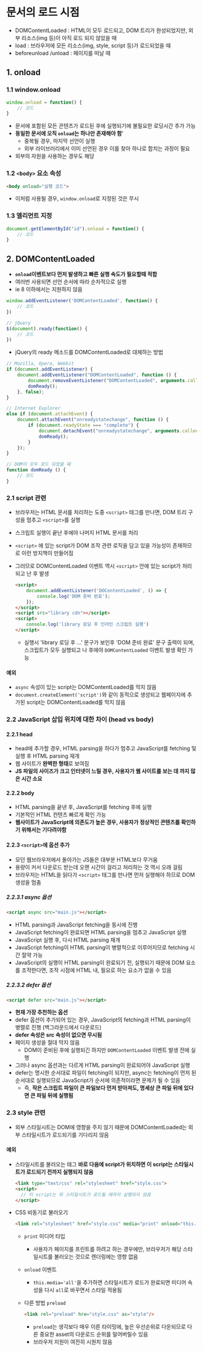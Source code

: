 # 문서의 로드 시점

- DOMContentLoaded : HTML이 모두 로드되고, DOM 트리가 완성되었지만, 외부 리소스(img 등)이 아직 로드 되지 않았을 때
- load : 브라우저에 모든 리소스(img, style, script 등)가 로드되었을 때
- beforeunload /unload : 페이지를 떠날 때

## 1. onload

### 1.1 window.onload

```javascript
window.onload = function() {
    // 코드
}
```

- 문서에 포함된 모든 콘텐츠가 로드된 후에 실행되기에 불필요한 로딩시간 추가 가능
- **동일한 문서에 오직 `onload`는 하나만 존재해야 함**'
  - 중복될 경우, 마지막 선언이 실행
  - 외부 라이브러리에서 이미 선언된 경우 이를 찾아 하나로 합치는 과정이 필요
- 외부의 자원을 사용하는 경우도 해당

### 1.2 `<body>` 요소 속성

```html
<body onload="실행 코드">
```

- 이처럼 사용될 경우, `window.onload`로 지정된 것은 무시

### 1.3 엘리먼트 지정

```javascript
document.getElementById("id").onload = function() {
    // 코드
}
```

## 2. DOMContentLoaded

- **`onload`이벤트보다 먼저 발생하고 빠른 실행 속도가 필요할때 적합**
- 여러번 사용되면 선언 순서에 따라 순차적으로 실행
- ie 8 이하에서는 지원하지 않음

```javascript
window.addEventListener('DOMContentLoaded', function() {
    // 코드
})

// jQuery
$(document).ready(function() {
    // 코드
})
```

- jQuery의 ready 메소드를 DOMContentLoaded로 대체하는 방법

```javascript
// Mozilla, Opera, Webkit 
if (document.addEventListener) { 
    document.addEventListener("DOMContentLoaded", function () {
        document.removeEventListener("DOMContentLoaded", arguments.callee, false); 
        domReady();
    }, false); 
} 

// Internet Explorer 
else if (document.attachEvent) { 
    document.attachEvent("onreadystatechange", function () { 
        if (document.readyState === "complete") { 
            document.detachEvent("onreadystatechange", arguments.callee); 
            domReady(); 
        } 
    }); 
} 

// DOM이 모두 로드 되었을 때 
function domReady () { 
    // 코드
}
```

### 2.1 script 관련

- 브라우저는 HTML 문서를 처리하는 도중 `<script>` 태그를 만나면, DOM 트리 구성을 멈추고 `<script>`를 실행

- 스크립트 실행이 끝난 후에야 나머지 HTML 문서를 처리

- `<script>` 에 있는 script가 DOM 조작 관련 로직을 담고 있을 가능성이 존재하므로 이런 방지책이 만들어짐

- 그러므로 DOMContentLoaded 이벤트 역시 `<script>` 안에 있는 script가 처리되고 난 후 발생

  ```html
  <script>
      document.addEventListener('DOContentLoaded', () => {
          console.log('DOM 준비 완료');
      });
  </script>
  <script src="library cdn"></script>
  <script>
      console.log('library 로딩 후 인라인 스크립트 실행')
  </script>
  ```

  - 실행시 'library 로딩 후 ...' 문구가 보인후 'DOM 준비 완료' 문구 출력이 되며, 스크립트가 모두 실행되고 나 후에야 `DOMContentLoaded` 이벤트 발생 확인 가능

#### 예외

- `async` 속성이 있는 script는 DOMContentLoaded를 막지 않음
- `document.createElement('script')`와 같이 동적으로 생성되고 웹페이지에 추가된 script는 DOMContentLoaded를 막지 않음

### 2.2 JavaScript 삽입 위치에 대한 차이 (head vs body)

#### 2.2.1 head

- head에 추가할 경우, HTML parsing을 하다가 멈추고 JavaScript를 fetching 및 실행 후 HTML parsing 재개
- 웹 사이트가 **완벽한 형태**로 보여짐
- **JS 파일의 사이즈가 크고 인터넷이 느릴 경우, 사용자가 웹 사이트를 보는 데 까지 많은 시간 소요**

#### 2.2.2 body

- HTML parsing을 끝낸 후, JavaScript를 fetching 후에 실행
- 기본적인 HTML 컨텐츠 빠르게 확인 가능
- **웹사이트가 JavaScript에 의존도가 높은 경우, 사용자가 정상적인 콘텐츠를 확인하기 위해서는 기다려야함**

#### 2.2.3 `<script>`에 옵션 추가

- 모던 웹브라우저에서 돌아가는 JS들은 대부분 HTML보다 무거움
- 용량이 커서 다운로드 받는데 오랜 시간이 걸리고 처리하는 것 역시 오래 걸림
- 브라우저는 HTML을 읽다가 `<script>` 태그를 만나면 먼저 실행해야 하므로 DOM 생성을 멈춤

##### 2.2.3.1 async 옵션

```html
<script async src="main.js"></script>
```

- HTML parsing과 JavaScript fetching을 동시에 진행
- JavaScript fetching이 완료되면 HTML parsing을 멈추고 JavaScript 실행
- JavaScript 실행 후, 다시 HTML parsing 재개
- JavaScript fetching이 HTML parsing이 병렬적으로 이루어지므로 fetching 시간 절약 가능
- JavaScript의 실행이 HTML parsing이 완료되기 전, 실행되기 때문에 DOM 요소를 조작한다면, 조작 시점에 HTML 내, 필요로 하는 요소가 없을 수 있음

##### 2.2.3.2 defer 옵션

```html
<script defer src="main.js"></script>
```

- **현재 가장 추천하는 옵션**
- defer 옵션이 추가되어 있는 경우, JavaScript의 fetching과 HTML parsing이 병렬로 진행 (백그라운드에서 다운로드)
- **defer 속성은 src 속성이 없으면 무시됨**
- 페이지 생성을 절대 막지 않음
  - DOM이 준비된 후에 실행되긴 하지만 `DOMContentLoaded` 이벤트 발생 전에 실행
- 그러나 async 옵션과는 다르게 HTML parsing이 완료되어야 JavaScript  실행
- defer는 명시한 순서대로 파일이 fetching이 되지만, async는 fetching이 먼저 된 순서대로 실행되므로 JavaScript가 순서에 의존적이라면 문제가 될 수 있음
  - 즉, **작은 스크립트 파일이 큰 파일보다 먼저 받아져도, 명세상 큰 파일 뒤에 있다면 큰 파일 뒤에 실행됨**

### 2.3 style 관련

- 외부 스타일시트는 DOM에 영향을 주지 않기 때문에 DOMContentLoaded는 외부 스타일시트가 로드되기를 기다리지 않음

#### 예외

- 스타일시트를 불러오는 태그 **바로 다음에 script가 위치하면 이 script는 스타일시트가 로드되기 전까지 실행되지 않음**

  ```html
  <link type="text/css" rel="stylesheet" href="style.css">
  <script>
  	// 이 script는 위 스타일시트가 로드될 때까지 실행되지 않음
  </script>
  ```

- CSS 비동기로 불러오기

  ```html
  <link rel="stylesheet" href="style.css" media="print" onload="this.media='all'"/>
  ```

  - `print` 미디어 타입

    -  사용자가 페이지를 프린트를 하려고 하는 경우에만, 브라우저가 해당 스타일시트를 불러오는 것으로 렌더링에는 영향 없음

  - `onload` 이벤트

    - `this.media='all'`을 추가하면 스타일시트가 로드가 완료되면 미디어 속성을 다시 `all`로 바꾸면서 스타일 적용됨

  - 다른 방법 `preload`

    ```html
    <link rel="preload" hre="style.css" as="style"/>
    ```

    - `preload`는 생각보다 매우 이른 타이밍에, 높은 우선순위로 다운되므로 다른 중요한 asset의 다운로드 순위를 밀어버릴수 있음
    - 브라우저 지원이 여전히 시원치 않음